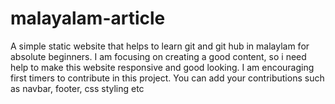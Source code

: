 # malayalam-article

A simple static website that helps to learn git and git hub in malaylam for absolute beginners.
 I am focusing on creating a good content,  so i need help to make this website responsive and good looking. 
I am encouraging first timers to  contribute in this project.
You can add your contributions such as navbar, footer, css styling etc
